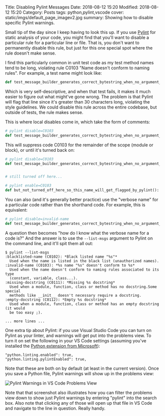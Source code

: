 Title: Disabling Pylint Messages
Date: 2018-08-12 15:20
Modified: 2018-08-12 15:20
Category: Posts
tags: python,pylint,vscode
cover: static/imgs/default_page_imagev2.jpg
summary: Showing how to disable specific Pylint warnings.

Small tip of the day since I keep having to look this up.  If you use
[Pylint](https://pylint.org/) for static analysis of your code, you might find
that you'll want to disable a particular rule for a particular line or file.
That is, you don't want to permanently disable this rule, but just for this one
special spot where the rule doesn't make sense.

I find this particularly common in unit test code as my test method names tend
to be long, violating rule C0103 "Name doesn't conform to naming rules".  For
example, a test name might look like:

```python
def test_message_builder_generates_correct_bytestring_when_no_argument_supplied():
```

Which is very self-descriptive, and when that test fails, it makes it much
easier to figure out what might've gone wrong.  The problem is that Pylint will
flag that line since it's greater than 30 characters long, violating the style
guidelines.  We could disable this rule across the entire codebase, but outside
of tests, the rule makes sense.

This is where local disables come in, which take the form of comments:

```python
# pylint disable=C0103
def test_message_builder_generates_correct_bytestring_when_no_argument_supplied():
```

This will suppress code C0103 for the remainder of the scope (module or block),
or until it's turned back on:

```python
# pylint disable=C0103
def test_message_builder_generates_correct_bytestring_when_no_argument_supplied():


# still turned off here...

# pylint enable=C0103
def but_not_turned_off_here_so_this_name_will_get_flagged_by_pylint():
```

You can also (and it's generally better practice) use the "verbose name" for a
particular code rather than the shorthand code.  For example, this is
equivalent:

```python
# pylint disable=invalid-name
def test_message_builder_generates_correct_bytestring_when_no_argument_supplied():
```

A question then becomes  "how do I know what the verbose name for a code is?"
And the answer is to use the `--list-msgs` argument to Pylint on the command
line, and it'll spit them all out:

```shell
$ pylint --list-msgs
:blacklisted-name (C0102): *Black listed name "%s"*
  Used when the name is listed in the black list (unauthorized names).
:invalid-name (C0103): *%s name "%s" doesn't conform to %s*
  Used when the name doesn't conform to naming rules associated to its type
  (constant, variable, class...).
:missing-docstring (C0111): *Missing %s docstring*
  Used when a module, function, class or method has no docstring.Some special
  methods like __init__ doesn't necessary require a docstring.
:empty-docstring (C0112): *Empty %s docstring*
  Used when a module, function, class or method has an empty docstring (it would
  be too easy ;).

... more lines ...
```

One extra tip about Pylint: if you use Visual Studio Code you can turn on Pylint as your linter, and
warnings will get put into the problems view.  To turn it on set the following in your VS Code settings
(assuming you've installed the
[Python extension from Microsoft](https://marketplace.visualstudio.com/items?itemName=ms-python.python)):

```javscript
"python.linting.enabled": true,
"python.linting.pylintEnabled": true,
```

Note that these are both on by default (at least in the current version).  Once you save
a Python file, Pylint warnings will show up in the problems view:

![Pylint Warnings in VS Code Problems View]({static}/static/imgs/pylint_warnings_in_vscode-crunch.png)

Note that that screenshot also illustrates how you can filter the problems view down to show just Pylint
warnings by entering "pylint" into the search box.  Also note that clicking any of those will open up
that file in VS Code and navigate to the line in question.  Really handy.
